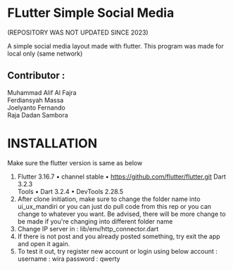 # FLutter Simple Social Media
(REPOSITORY WAS NOT UPDATED SINCE 2023)

A simple social media layout made with flutter.
This program was made for local only (same network)

## Contributor :<br>
Muhammad Alif Al Fajra<br>
Ferdiansyah Massa<br>
Joelyanto Fernando<br>
Raja Dadan Sambora<br>

# INSTALLATION

Make sure the flutter version is same as below

1. Flutter 3.16.7 • channel stable • https://github.com/flutter/flutter.git Dart 3.2.3 <br> Tools • Dart 3.2.4 • DevTools 2.28.5 <br>
2. After clone initiation, make sure to change the folder name into ui_ux_mandiri or you can just do pull code from this rep or you can change to whatever you want. Be advised, there will be more change to be made if you're changing into different folder name <br>
3. Change IP server in : lib/env/http_connector.dart<br>
4. If there is not post and you already posted something, try exit the app and open it again.<br>
5. To test it out, try register new account or login using below account :
username : wira
password : qwerty
